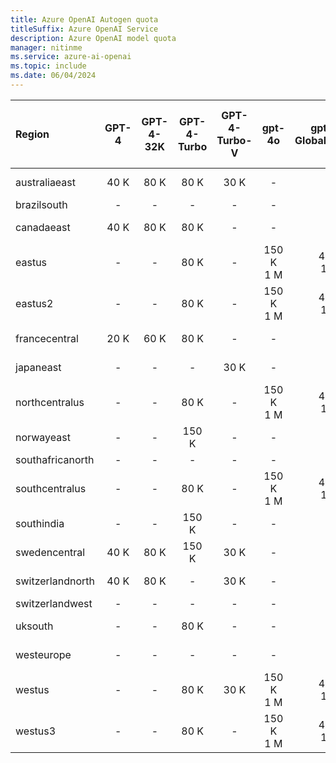 ```yaml
---
title: Azure OpenAI Autogen quota
titleSuffix: Azure OpenAI Service
description: Azure OpenAI model quota
manager: nitinme
ms.service: azure-ai-openai
ms.topic: include
ms.date: 06/04/2024
---
```



| Region           | GPT-4   | GPT-4-32K   | GPT-4-Turbo   | GPT-4-Turbo-V   | gpt-4o      | gpt-4o - GlobalStandard   | GPT-35-Turbo   | GPT-35-Turbo-Instruct   | Text-Embedding-Ada-002   | text-embedding-3-small   | text-embedding-3-large   | Babbage-002   | Babbage-002 - finetune   | Davinci-002   | Davinci-002 - finetune   | GPT-35-Turbo - finetune   | GPT-35-Turbo-1106 - finetune   | GPT-35-Turbo-0125 - finetune   | GPT-4 - finetune   |
|:-----------------|:-------:|:-----------:|:-------------:|:---------------:|:-----------:|:-------------------------:|:--------------:|:-----------------------:|:------------------------:|:------------------------:|:------------------------:|:-------------:|:------------------------:|:-------------:|:------------------------:|:-------------------------:|:------------------------------:|:------------------------------:|:-------------------|
| australiaeast    | 40 K    | 80 K        | 80 K          | 30 K            | -           | -                         | 300 K          | -                       | 350 K                    | -                        | -                        | -             | -                        | -             | -                        | -                         | -                              | -                              | -                  |
| brazilsouth      | -       | -           | -             | -               | -           | -                         | -              | -                       | 350 K                    | -                        | -                        | -             | -                        | -             | -                        | -                         | -                              | -                              | -                  |
| canadaeast       | 40 K    | 80 K        | 80 K          | -               | -           | -                         | 300 K          | -                       | 350 K                    | 350 K                    | 350 K                    | -             | -                        | -             | -                        | -                         | -                              | -                              | -                  |
| eastus           | -       | -           | 80 K          | -               | 150 K <br> 1 M | 450 K <br> 10 M              | 240 K          | 240 K                   | 240 K                    | 350 K                    | 350 K                    | -             | -                        | -             | -                        | -                         | -                              | -                              | -                  |
| eastus2          | -       | -           | 80 K          | -               | 150 K <br> 1 M | 450 K <br> 10 M              | 300 K          | -                       | 350 K                    | 350 K                    | 350 K                    | -             | -                        | -             | -                        | 250 K                     | 250 K                          | 250 K                          | -                  |
| francecentral    | 20 K    | 60 K        | 80 K          | -               | -           | -                         | 240 K          | -                       | 240 K                    | -                        | 350 K                    | -             | -                        | -             | -                        | -                         | -                              | -                              | -                  |
| japaneast        | -       | -           | -             | 30 K            | -           | -                         | 300 K          | -                       | 350 K                    | -                        | 350 K                    | -             | -                        | -             | -                        | -                         | -                              | -                              | -                  |
| northcentralus   | -       | -           | 80 K          | -               | 150 K <br> 1 M | 450 K <br> 10 M              | 300 K          | -                       | 350 K                    | -                        | -                        | 240 K         | 250 K                    | 240 K         | 250 K                    | 250 K                     | 250 K                          | 250 K                          | 100 K              |
| norwayeast       | -       | -           | 150 K         | -               | -           | -                         | -              | -                       | 350 K                    | -                        | -                        | -             | -                        | -             | -                        | -                         | -                              | -                              | -                  |
| southafricanorth | -       | -           | -             | -               | -           | -                         | -              | -                       | 350 K                    | -                        | -                        | -             | -                        | -             | -                        | -                         | -                              | -                              | -                  |
| southcentralus   | -       | -           | 80 K          | -               | 150 K <br> 1 M | 450 K <br> 10 M              | 240 K          | -                       | 240 K                    | -                        | -                        | -             | -                        | -             | -                        | -                         | -                              | -                              | -                  |
| southindia       | -       | -           | 150 K         | -               | -           | -                         | 300 K          | -                       | 350 K                    | -                        | 350 K                    | -             | -                        | -             | -                        | -                         | -                              | -                              | -                  |
| swedencentral    | 40 K    | 80 K        | 150 K         | 30 K            | -           | -                         | 300 K          | 240 K                   | 350 K                    | -                        | 350 K                    | 240 K         | 250 K                    | 240 K         | 250 K                    | 250 K                     | 250 K                          | 250 K                          | 100 K              |
| switzerlandnorth | 40 K    | 80 K        | -             | 30 K            | -           | -                         | 300 K          | -                       | 350 K                    | -                        | -                        | -             | -                        | -             | -                        | -                         | -                              | -                              | -                  |
| switzerlandwest  | -       | -           | -             | -               | -           | -                         | -              | -                       | -                        | -                        | -                        | -             | 250 K                    | -             | 250 K                    | 250 K                     | 250 K                          | 250 K                          | -                  |
| uksouth          | -       | -           | 80 K          | -               | -           | -                         | 240 K          | -                       | 350 K                    | -                        | 350 K                    | -             | -                        | -             | -                        | -                         | -                              | -                              | -                  |
| westeurope       | -       | -           | -             | -               | -           | -                         | 240 K          | -                       | 240 K                    | -                        | -                        | -             | -                        | -             | -                        | -                         | -                              | -                              | -                  |
| westus           | -       | -           | 80 K          | 30 K            | 150 K <br> 1 M | 450 K <br> 10 M              | 300 K          | -                       | 350 K                    | -                        | -                        | -             | -                        | -             | -                        | -                         | -                              | -                              | -                  |
| westus3          | -       | -           | 80 K          | -               | 150 K <br> 1 M | 450 K <br> 10 M              | -              | -                       | 350 K                    | -                        | 350 K                    | -             | -                        | -             | -                        | -                         | -                              | -                              | -                  |
